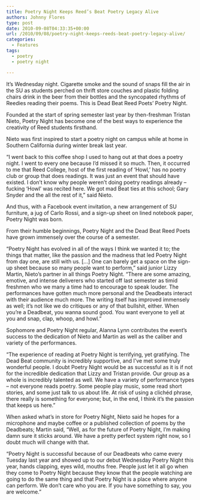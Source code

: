 ```yaml
---
title: Poetry Night Keeps Reed’s Beat Poetry Legacy Alive
authors: Johnny Flores
type: post
date: 2010-09-08T04:33:35+00:00
url: /2010/09/08/poetry-night-keeps-reeds-beat-poetry-legacy-alive/
categories:
  - Features
tags:
  - poetry
  - poetry night

---
```

It’s Wednesday night. Cigarette smoke and the sound of snaps fill the air in the SU as students perched on thrift store couches and plastic folding chairs drink in the beer from their bottles and the syncopated rhythms of Reedies reading their poems. This is Dead Beat Reed Poets’ Poetry Night.

Founded at the start of spring semester last year by then-freshman Tristan Nieto, Poetry Night has become one of the best ways to experience the creativity of Reed students firsthand.

Nieto was first inspired to start a poetry night on campus while at home in Southern California during winter break last year.

“I went back to this coffee shop I used to hang out at that does a poetry night. I went to every one because I’d missed it so much. Then, it occurred to me that Reed College, host of the first reading of ‘Howl,’ has no poetry club or group that does readings. It was just an event that should have existed. I don’t know why people weren’t doing poetry readings already – fucking ‘Howl’ was recited here. We got mad Beat ties at this school; Gary Snyder and the all the rest of it,” said Nieto.

And thus, with a Facebook event invitation, a new arrangement of SU furniture, a jug of Carlo Rossi, and a sign-up sheet on lined notebook paper, Poetry Night was born.

From their humble beginnings, Poetry Night and the Dead Beat Reed Poets have grown immensely over the course of a semester.

“Poetry Night has evolved in all of the ways I think we wanted it to; the things that matter, like the passion and the madness that led Poetry Night from day one, are still with us. […] One can barely get a space on the sign-up sheet because so many people want to perform,” said junior Lizzy Martin, Nieto’s partner in all things Poetry Night. “There are some amazing, emotive, and intense deliverers who started off last semester as timid freshmen who we many a time had to encourage to speak louder. The performances have gotten much more personal and the Deadbeats interact with their audience much more. The writing itself has improved immensely as well; it’s not like we do critiques or any of that bullshit, either. When you’re a Deadbeat, you wanna sound good. You want everyone to yell at you and snap, clap, whoop, and howl.”

Sophomore and Poetry Night regular, Alanna Lynn contributes the event’s success to the dedication of Nieto and Martin as well as the caliber and variety of the performances.

“The experience of reading at Poetry Night is terrifying, yet gratifying. The Dead Beat community is incredibly supportive, and I’ve met some truly wonderful people. I doubt Poetry Night would be as successful as it is if not for the incredible dedication that Lizzy and Tristan provide. Our group as a whole is incredibly talented as well. We have a variety of performance types &#8211; not everyone reads poetry. Some people play music, some read short stories, and some just talk to us about life. At risk of using a clichéd phrase, there really is something for everyone; but, in the end, I think it’s the passion that keeps us here.”

When asked what’s in store for Poetry Night, Nieto said he hopes for a microphone and maybe coffee or a published collection of poems by the Deadbeats; Martin said, “Well, as for the future of Poetry Night, I’m making damn sure it sticks around. We have a pretty perfect system right now, so I doubt much will change with that.

“Poetry Night is successful because of our Deadbeats who came every Tuesday last year and showed up to our debut Wednesday Poetry Night this year, hands clapping, eyes wild, mouths free. People just let it all go when they come to Poetry Night because they know that the people watching are going to do the same thing and that Poetry Night is a place where anyone can perform. We don’t care who you are. If you have something to say, you are welcome.”